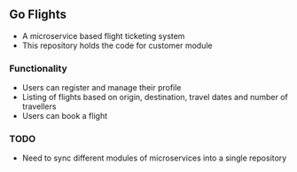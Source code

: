 ## Go Flights
- A microservice based flight ticketing system 
- This repository holds the code for customer module

### Functionality
- Users can register and manage their profile
- Listing of flights based on origin, destination, travel dates and number of travellers
- Users can book a flight

### TODO
- Need to sync different modules of microservices into a single repository